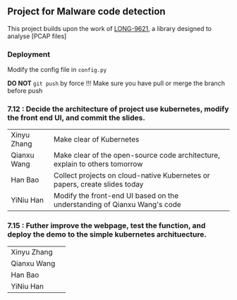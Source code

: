 ## Project for Malware code detection

This project builds upon the work of [LONG-9621](https://github.com/LONG-9621/Pcap_Analyzer.git), a library designed to analyse [PCAP files]

### Deployment

Modify the config file in `config.py`

**DO NOT** `git push` by force !!! Make sure you have pull or merge the branch before push

### 7.12 : Decide the architecture of project use kubernetes, modify the front end UI, and commit the slides.

|               |                                                                                                  |
|---------------|--------------------------------------------------------------------------------------------------|
| Xinyu Zhang   | Make clear of Kubernetes                                                                         |
| Qianxu Wang   | Make clear of the open-source code architecture, explain to others tomorrow                      |
| Han Bao       | Collect projects on cloud-native Kubernetes or papers, create slides today                       |
| YiNiu Han     | Modify the front-end UI based on the understanding of Qianxu Wang's code                         |

### 7.15 : Futher improve the webpage, test the function, and deploy the demo to the simple kubernetes archituecture.
|               |                                                                                                  |
|---------------|--------------------------------------------------------------------------------------------------|
| Xinyu Zhang   |                                                                                                  |
| Qianxu Wang   |                                                                                                  |
| Han Bao       |                                                                                                  |
| YiNiu Han     |                                                                                                  |
